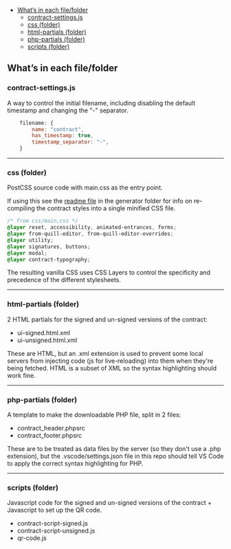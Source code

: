 - [What’s in each file/folder](#what-s-in-each-file-folder)
  * [contract-settings.js](#contract-settingsjs)
  * [css (folder)](#css--folder-)
  * [html-partials (folder)](#html-partials--folder-)
  * [php-partials (folder)](#php-partials--folder-)
  * [scripts (folder)](#scripts--folder-)

## What’s in each file/folder

### contract-settings.js
A way to control the initial filename, including disabling the default timestamp and changing the "-" separator.
```javascript
    filename: {
        name: "contract",
        has_timestamp: true,
        timestamp_separator: "-",
    }
```

---
### css (folder)

PostCSS source code with main.css as the entry point. 

If using this see the [readme file](https://github.com/nonsalant/contract/tree/master/generator#option-2-build-step-for-the-contract-styles)
in the generator folder for info on re-compiling the contract styles into a single minified CSS file.

```css
/* from css/main.css */
@layer reset, accessibility, animated-entrances, forms;
@layer from-quill-editor, from-quill-editor-overrides;
@layer utility;
@layer signatures, buttons;
@layer modal;
@layer contract-typography;
```
The resulting vanilla CSS uses CSS Layers to control the specificity and precedence of the different stylesheets.

---
### html-partials (folder)
2 HTML partials for the signed and un-signed versions of the contract:
* ui-signed.html.xml
* ui-unsigned.html.xml

These are HTML, but an .xml extension is used to prevent some local servers from injecting code (js for live-reloading) into them when they're being fetched.
HTML is a subset of XML so the syntax highlighting should work fine.

---
### php-partials (folder)

A template to make the downloadable PHP file, split in 2 files:
* contract_header.phpsrc
* contract_footer.phpsrc

These are to be treated as data files by the server (so they don't use a .php extension), but the .vscode/settings.json file in this repo should tell VS Code to apply the correct syntax highlighting for PHP.

---
### scripts (folder)
Javascript code for the signed and un-signed versions of the contract + Javascript to set up the QR code.
* contract-script-signed.js
* contract-script-unsigned.js
* qr-code.js
